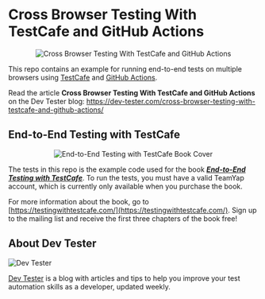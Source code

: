 # Cross Browser Testing With TestCafe and GitHub Actions

<p align="center">
  <img src="https://dev-tester.com/content/images/2021/05/twitter_cover_cross_browser_testcafe_github_actions.png" alt="Cross Browser Testing With TestCafe and GitHub Actions" />
</p>

This repo contains an example for running end-to-end tests on multiple browsers using [TestCafe](https://testcafe.io/) and [GitHub Actions](https://github.com/features/actions).

Read the article **Cross Browser Testing With TestCafe and GitHub Actions** on the Dev Tester blog: https://dev-tester.com/cross-browser-testing-with-testcafe-and-github-actions/

## End-to-End Testing with TestCafe

<p align="center">
  <img src="https://dev-tester.com/content/images/static/testing_with_testcafe_book_cover_small.png" alt="End-to-End Testing with TestCafe Book Cover" />
</p>

The tests in this repo is the example code used for the book [**_End-to-End Testing with TestCafe_**](https://testingwithtestcafe.com/). To run the tests, you must have a valid TeamYap account, which is currently only available when you purchase the book.

For more information about the book, go to [https://testingwithtestcafe.com/](https://testingwithtestcafe.com/). Sign up to the mailing list and receive the first three chapters of the book free!

## About Dev Tester

![Dev Tester](https://dev-tester.com/content/images/static/dev_tester_logo_txt_black.png)

[Dev Tester](https://dev-tester.com/) is a blog with articles and tips to help you improve your test automation skills as a developer, updated weekly.
